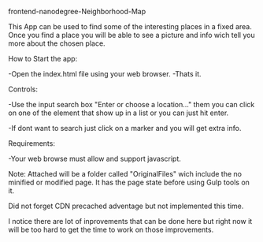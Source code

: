 frontend-nanodegree-Neighborhood-Map

This App can be used to find some of the interesting places in a fixed area.  Once you find a place you will be able to see a picture and info wich tell you more about the chosen place.

How to Start the app:

-Open the index.html file using your web browser. -Thats it.

Controls:

-Use the input search box "Enter or choose a location..." them you can click on one of the element that show up in a list or you can just hit enter.

-If dont want to search just click on a marker and you will get extra info.

Requirements:

-Your web browse must allow and support javascript.

Note: Attached will be a folder called "OriginalFiles" wich include the no minified or modified page. It has the page state before using Gulp tools on it.

Did not forget CDN precached adventage but not implemented this time. 

I notice there are lot of inprovements that can be done here but right now it will be too hard to get the time to work on those improvements. 